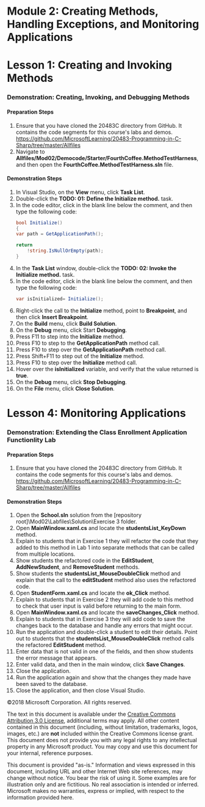 # Module 2: Creating Methods, Handling Exceptions, and Monitoring Applications

# Lesson 1: Creating and Invoking Methods

### Demonstration: Creating, Invoking, and Debugging Methods

#### Preparation Steps

1. Ensure that you have cloned the 20483C directory from GitHub. It contains the code segments for this course's labs and demos. https://github.com/MicrosoftLearning/20483-Programming-in-C-Sharp/tree/master/Allfiles
2. Navigate to **Allfiles/Mod02/Democode/Starter/FourthCoffee.MethodTestHarness**, and then open the **FourthCoffee.MethodTestHarness.sln** file.

#### Demonstration Steps

1.	In Visual Studio, on the **View** menu, click **Task List**.
2.	Double-click the **TODO: 01: Define the Initialize method.** task.
3.	In the code editor, click in the blank line below the comment, and then type the following code:
    ```cs
    bool Initialize()
    {
    var path = GetApplicationPath();

    return
        !string.IsNullOrEmpty(path);
    } 
    ```
4.	In the **Task List** window, double-click the **TODO: 02: Invoke the Initialize method.** task.
5.	In the code editor, click in the blank line below the comment, and then type the following code:
    ```cs
    var isInitialized= Initialize();
    ```
6.	Right-click the call to the **Initialize** method, point to **Breakpoint**, and then click **Insert Breakpoint**.
7.	On the **Build** menu, click **Build Solution**.
8.	On the **Debug** menu, click Start **Debugging**.
9.	Press F11 to step into the **Initialize** method.
10.	Press F10 to step to the **GetApplicationPath** method call.
11.	Press F10 to step over the **GetApplicationPath** method call.
12.	Press Shift+F11 to step out of the **Initialize** method.
13.	Press F10 to step over the **Initialize** method call.
14.	Hover over the **isInitialized** variable, 
and verify that the value returned is **true**.
15.	On the **Debug** menu, click **Stop Debugging**.
16.	On the **File** menu, click **Close Solution**.


# Lesson 4: Monitoring Applications

### Demonstration: Extending the Class Enrollment Application Functionlity Lab

#### Preparation Steps

1. Ensure that you have cloned the 20483C directory from GitHub. It contains the code segments for this course's labs and demos. https://github.com/MicrosoftLearning/20483-Programming-in-C-Sharp/tree/master/Allfiles

#### Demonstration Steps

1.  Open the **School.sln** solution from the
    [repository root]\\Mod02\\Labfiles\\Solution\\Exercise 3 folder.
2.  Open **MainWindow.xaml.cs** and locate the **studentsList_KeyDown** method.
3.  Explain to students that in Exercise 1 they will refactor the code that they
    added to this method in Lab 1 into separate methods that can be called from
    multiple locations.
4.  Show students the refactored code in the **EditStudent**, **AddNewStudent**,
    and **RemoveStudent** methods.
5.  Show students the **studentsList_MouseDoubleClick** method and explain that
    the call to the **editStudent** method also uses the refactored code.
6.  Open **StudentForm.xaml.cs** and locate the **ok_Click** method.
7.  Explain to students that in Exercise 2 they will add code to this method to
    check that user input is valid before returning to the main form.
8.  Open **MainWindow.xaml.cs** and locate the **saveChanges_Click** method.
9.  Explain to students that in Exercise 3 they will add code to save the
    changes back to the database and handle any errors that might occur.
10. Run the application and double-click a student to edit their details. Point
    out to students that the **studentsList_MouseDoubleClick** method calls the
    refactored **EditStudent** method.
11. Enter data that is not valid in one of the fields, and then show students
    the error message that appears.
12. Enter valid data, and then in the main window, click **Save Changes**.
13. Close the application.
14. Run the application again and show that the changes they made have been
    saved to the database.
15. Close the application, and then close Visual Studio.



©2018 Microsoft Corporation. All rights reserved.

The text in this document is available under the  [Creative Commons Attribution 3.0 License](https://creativecommons.org/licenses/by/3.0/legalcode), additional terms may apply. All other content contained in this document (including, without limitation, trademarks, logos, images, etc.) are  **not**  included within the Creative Commons license grant. This document does not provide you with any legal rights to any intellectual property in any Microsoft product. You may copy and use this document for your internal, reference purposes.

This document is provided &quot;as-is.&quot; Information and views expressed in this document, including URL and other Internet Web site references, may change without notice. You bear the risk of using it. Some examples are for illustration only and are fictitious. No real association is intended or inferred. Microsoft makes no warranties, express or implied, with respect to the information provided here.
